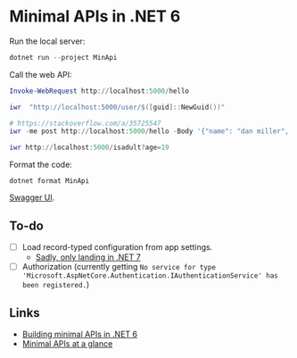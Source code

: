 # Minimal APIs in .NET 6

Run the local server:

```powershell
dotnet run --project MinApi
```

Call the web API:

```powershell
Invoke-WebRequest http://localhost:5000/hello

iwr  "http://localhost:5000/user/$([guid]::NewGuid())"

# https://stackoverflow.com/a/35725547
iwr -me post http://localhost:5000/hello -Body '{"name": "dan miller", "age": 29}' -ContentType application/json

iwr http://localhost:5000/isadult?age=19
```

Format the code:

```
dotnet format MinApi
```

[Swagger UI](http://localhost:5000/swagger/).

## To-do

- [ ] Load record-typed configuration from app settings.
    - [Sadly, only landing in .NET 7](https://github.com/dotnet/runtime/issues/46299)
- [ ] Authorization (currently getting `No service for type 'Microsoft.AspNetCore.Authentication.IAuthenticationService' has been registered.`)

## Links

- [Building minimal APIs in .NET 6](https://dotnetcoretutorials.com/2021/07/16/building-minimal-apis-in-net-6/)
- [Minimal APIs at a glance](https://gist.github.com/davidfowl/ff1addd02d239d2d26f4648a06158727)
